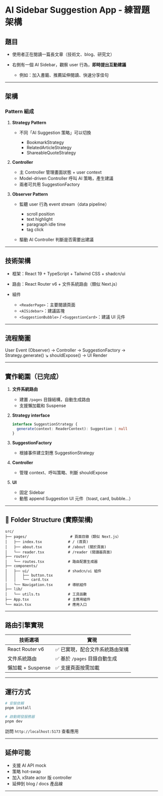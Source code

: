 # AI Sidebar Suggestion App - 練習題架構

## 題目

* 使用者正在閱讀一篇長文章（技術文、blog、研究文）
* 右側有一個 AI Sidebar，觀察 user 行為，**即時提出互動建議**

  * 例如：加入書籤、推薦延伸閱讀、快速分享佳句

---

## 架構

### Pattern 組成

1. **Strategy Pattern**

   * 不同「AI Suggestion 策略」可以切換

     * BookmarkStrategy
     * RelatedArticleStrategy
     * ShareableQuoteStrategy

2. **Controller**

   * 主 Controller 管理畫面狀態 + user context
   * Model-driven Controller 呼叫 AI 策略，產生建議
   * 兩者可共用 SuggestionFactory

3. **Observer Pattern**

   * 監聽 user 行為 event stream（data pipeline）

     * scroll position
     * text highlight
     * paragraph idle time
     * tag click
   * 驅動 AI Controller 判斷是否需要出建議

---

## 技術架構

* 框架：React 19 + TypeScript + Tailwind CSS + shadcn/ui
* 路由：React Router v6 + 文件系統路由（類似 Next.js）
* 組件

  * `<ReaderPage>`：主要閱讀頁面
  * `<AISidebar>`：建議區塊
  * `<SuggestionBubble>` / `<SuggestionCard>`：建議 UI 元件

---

## 流程簡圖

User Event (Observer) → Controller → SuggestionFactory → Strategy.generate()
↘︎ shouldExpose() → UI Render

---

## 實作範圍（已完成）

1. **文件系統路由**

   * 建置 `/pages` 目錄結構，自動生成路由
   * 支援懶加載和 Suspense

2. **Strategy interface**

   ```ts
   interface SuggestionStrategy {
     generate(context: ReaderContext): Suggestion | null
   }
   ```

3. **SuggestionFactory**

   * 根據事件建立對應 SuggestionStrategy

4. **Controller**

   * 管理 context、呼叫策略、判斷 shouldExpose

5. **UI**

   * 固定 Sidebar
   * 動態 append Suggestion UI 元件（toast, card, bubble...）

---

## 📁 Folder Structure (實際架構)

```
src/
├── pages/                    # 頁面目錄（類似 Next.js）
│   ├── index.tsx            # / (首頁)
│   ├── about.tsx            # /about (關於頁面)
│   └── reader.tsx           # /reader (閱讀器頁面)
├── router/
│   └── routes.tsx           # 路由配置生成器
├── components/
│   ├── ui/                  # shadcn/ui 組件
│   │   ├── button.tsx
│   │   └── card.tsx
│   └── Navigation.tsx       # 導航組件
├── lib/
│   └── utils.ts             # 工具函數
├── App.tsx                  # 主應用組件
└── main.tsx                 # 應用入口
```

---

## 路由引擎實現

| 技術選項                           | 實現                                    |
| ------------------------------ | ------------------------------------- |
| React Router v6                | ✅ 已實現，配合文件系統路由架構 |
| 文件系統路由                     | ✅ 基於 `/pages` 目錄自動生成 |
| 懶加載 + Suspense              | ✅ 支援頁面按需加載 |

---

## 運行方式

```bash
# 安裝依賴
pnpm install

# 啟動開發服務器
pnpm dev
```

訪問 `http://localhost:5173` 查看應用


---

## 延伸可能

* 支援 AI API mock
* 策略 hot-swap
* 加入 xState actor 版 controller
* 延伸到 blog / docs 產品線

---
